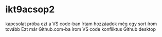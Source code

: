 # ikt9acsop2
kapcsolat próba
ezt a VS code-ban írtam
hozzáadok még egy sort
írom tovább
Ezt már Github.com-ba írom
VS code konfliktus
Github desktop
